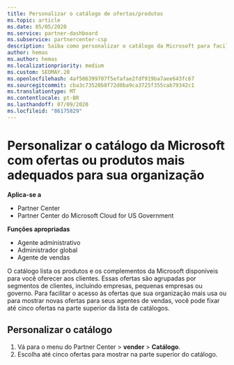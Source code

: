 ```yaml
---
title: Personalizar o catálogo de ofertas/produtos
ms.topic: article
ms.date: 05/05/2020
ms.service: partner-dashboard
ms.subservice: partnercenter-csp
description: Saiba como personalizar o catálogo da Microsoft para facilitar o acesso às ofertas de parceiros ou aos produtos que a sua organização utiliza mais.
author: hemas
ms.author: hemas
ms.localizationpriority: medium
ms.custom: SEOMAY.20
ms.openlocfilehash: 4af506399707f5efafae2fdf919ba7aee643fc67
ms.sourcegitcommit: cba3c73520b8f72d0ba9ca3725f355cab79342c1
ms.translationtype: MT
ms.contentlocale: pt-BR
ms.lasthandoff: 07/09/2020
ms.locfileid: "86175829"
---
```

# <a name="customize-the-microsoft-catalog-with-offers-or-products-most-suited-to-your-organization"></a>Personalizar o catálogo da Microsoft com ofertas ou produtos mais adequados para sua organização

**Aplica-se a**

- Partner Center
- Partner Center do Microsoft Cloud for US Government

**Funções apropriadas**

- Agente administrativo
- Administrador global
- Agente de vendas

O catálogo lista os produtos e os complementos da Microsoft disponíveis para você oferecer aos clientes. Essas ofertas são agrupadas por segmentos de clientes, incluindo empresas, pequenas empresas ou governo. Para facilitar o acesso às ofertas que sua organização mais usa ou para mostrar novas ofertas para seus agentes de vendas, você pode fixar até cinco ofertas na parte superior da lista de catálogos.

## <a name="customize-the-catalog"></a>Personalizar o catálogo

1. Vá para o menu do Partner Center &gt; **vender** &gt; **Catálogo**.
2. Escolha até cinco ofertas para mostrar na parte superior do catálogo.
